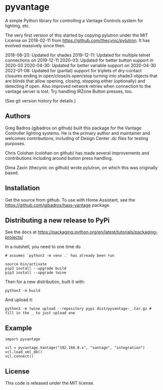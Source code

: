 # pyvantage

A simple Python library for controlling a Vantage Controls system for lighting, etc.

The very first version of this started by copying pylutron under the
MIT License on 2018-02-11 from https://github.com/thecynic/pylutron.
It has evolved massively since then.

2018-08-20: Updated for shades
2019-12-11: Updated for multiple telnet connections on 2019-12-11
2020-03: Updated for better button support in 2020-03
2020-04-30: Updated for better variable support on 2020-04-30
2022-01-08: Updated for (partial) support for triplets of dry-contact closures ending in open/close/is open/stop
turning into shade3 objects that are blinds that allow opening, closing, stopping either (optionally)
and detecting if open. Also improved network retries when connection to the
vantage server is lost. Try handling IRZone Button presses, too.

(See git version history for details.)

## Authors

Greg Badros (gjbadros on github) built this package for the Vantage
Controller lighting systems. He is the primary author and maintainer
and welcomes contributions, including of Design Center .dc files for
testing purposes.

Chris Colohan (colohan on github) has made several improvements and
contributions including around button press handling.

Dima Zavin (thecynic on github) wrote pylutron, on which this was
originally based.

## Installation

Get the source from github. To use with Home Assistant, see the
https://github.com/gjbadros/hass-vantage package.

## Distributing a new release to PyPi

See the docs at https://packaging.python.org/en/latest/tutorials/packaging-projects/

In a nutshell, you need to one time do

    # assumes `python3 -m venv .` has already been run

    source bin/activate
    pip3 install --upgrade build
    pip3 install --upgrade twine

Then for a new distribution, built it with:

    python3 -m build

And upload it:

    python3 -m twine upload --repository pypi dist/pyvantage-_.tar.gz # fill in the _ to just upload one

## Example

    import pyvantage

    vcl = pyvantage.Vantage("192.168.0.x", "vantage", "integration")
    vcl.load_xml_db()
    vcl.connect()

## License

This code is released under the MIT license.
